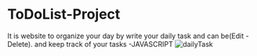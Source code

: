 # ToDoList-Project
It is website to organize your day by write your daily task and can be(Edit - Delete). and keep track of your tasks
-JAVASCRIPT
![dailyTask](https://github.com/user-attachments/assets/d76024cf-31ce-49a3-a6a7-8d3a0ad13463)


